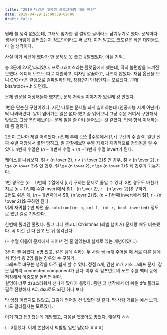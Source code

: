 ```yaml
---
title: "2019 대경권 대학생 프로그래밍 대회 예선"
date: 2019-04-29T12:00:59+09:00
draft: false
---
```


원래 쓸 생각 없었는데, 그래도 참가한 겸 짤막한 글이라도 남겨두기로 했다. 문제마다 생각이 어떻게 흘러갔는지 정도만이라도 써 보자. 이거 말고도 코포같은 작은 대회들도 다 쓸 생각이다.  

사실 이거 작년에 했다가 한 문제도 못 풀고 광탈했었다. 아픈 기억...  

총 3문제 2시간짜리였다. 프로그래머스라는 플랫폼에서 했는데, 딱히 불편함을 느끼진 못했다. 에디터 모드도 따로 지원하고, 디자인 깔끔하고, 나쁘지 않았다. 채점 옵션을 보니 C/C++은 클랭으로 컴파일하던데, 장점인지 단점인지는 모르겠다. 근데 bits/stdc++.h 되던데...  

문제 원문을 저장해둘까 했지만, 문제 저작권 이야기가 있길래 걍 안했다.  

1번은 단순한 구현이였다. 시간 다루는 문제를 되게 싫어하는데 (인공지능 시계 이딴거) 딱 나와버렸다. 날이 넘어가는 일은 없다 했고 좀 읽어보니 그냥 쉬운 거여서 구현해서 맞았고, 그냥 복잡해보이는 문제 읽을 줄 아냐 물어보는 것 같았다. 입력 형식 이해하는 데 좀 걸렸다.  

2번이 그나마 제일 어려웠다. n번째 투에-모스 수열에서 $[l, r]$ 구간의 수 출력. 일단 진짜 수열 저장해서 풀면 망하고, 잘 관찰해보면 수열 자체가 재귀적으로 정의됨을 알 수 있다. n번째 수열은 $(n-1)$번째 수열 + $(n-1)$번째 수열 invert가 된다.  

케이스를 나눠보자. $l < {n \over 2}, r < {n \over 2}$ 인 경우, $l < {n \over 2}, r \ge {n \over 2}$ 인 경우, $l \ge {n \over 2}, r \ge {n \over 2}$ 세 경우가 가능하다.  

1번 경우는 $(n-1)$번째 수열에서 $[l, r]$ 구하는 문제로 줄일 수 있다. 3번 경우도 마찬가지로 $(n-1)$번째 수열 invert에서 $[l - {n \over 2}, r - {n \over 2}]$ 구하기.  
2번도 쉬운 게, $(n-1)$번째에서 $[l, {n \over 2}]$, $(n-1)$번째 invert에서 $[1, r - {n \over 2}]$ 구하면 된다.  
이제 재귀함수만 짜면 끝. `solution(int n, int l, int r, bool inverted)` 정도로 짰던 걸로 기억한다.

한번에 풀리긴 풀렸다. 풀고 나니 앳코더 Christmas (레벨 햄버거) 문제랑 매우 비슷했다. 꼭 이런 건 다 풀고 난 뒤 생각난다.  

(+ 수열 이름이 문제에서 지어낸 건 줄 알았는데 실제로 있는 개념이였다.)

3번이 젤 쉬웠다. n명 있고, 같은 팀에 속하는 두 사람 쌍 m개 주어질 때 서로 다른 팀에서 1명씩 총 2명 뽑는 경우의 수 구하기.  
그래프로 바꾸는 생각을 아주 쉽게 할 수 있다. 정점 n개, 간선 m개 기초 그래프 문제. 같은 팀끼리 connected component가 된다. 이후 각 컴포넌트의 노드 수를 벡터 등에 저장해서 이중포문 돌리면 된다.  
설명이 너무 dsu스러워서 신나게 짰다가 틀렸다. 좀만 더 생각해서 더 쉬운 dfs 플러드필로 전향해서 AC. dsu로도 되긴 하나 보다.

막 엄청 어렵지도 않았고, 그렇게 얻어갈 건 없었던 것 같다. 딱 사람 거르는 예선 느낌. 나도 걸러질지는 모르겠다.

이거 하고 딥3 쳤는데 개망했고, 다음날 앳코더도 망했다. 왜살지 ㅎㅎ

(+ 3등했다. 이제 본선에서 찌발릴 일만 남았다 ㅎㅎㅎ)